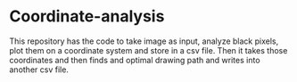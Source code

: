 # Coordinate-analysis
This repository has the code to take image as input, analyze black pixels, plot them on a coordinate system and store in a csv file. Then it takes those coordinates and then finds and optimal drawing path and writes into another csv file.
